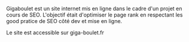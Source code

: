 Gigaboulet est un site internet mis en ligne dans le cadre d'un projet en cours de SEO. L'objectif était d'optimiser le page rank en respectant les good pratice de SEO côté dev et mise en ligne.


Le site est accessible sur giga-boulet.fr
